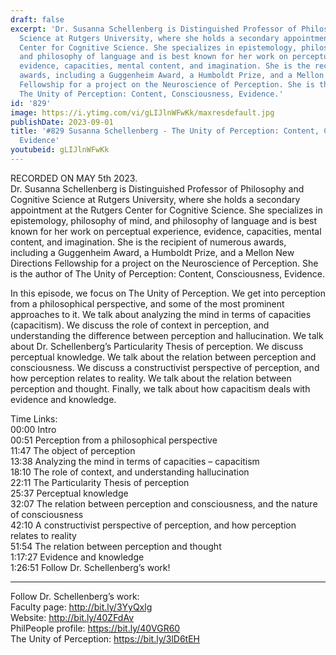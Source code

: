```yaml
---
draft: false
excerpt: 'Dr. Susanna Schellenberg is Distinguished Professor of Philosophy and Cognitive
  Science at Rutgers University, where she holds a secondary appointment at the Rutgers
  Center for Cognitive Science. She specializes in epistemology, philosophy of mind,
  and philosophy of language and is best known for her work on perceptual experience,
  evidence, capacities, mental content, and imagination. She is the recipient of numerous
  awards, including a Guggenheim Award, a Humboldt Prize, and a Mellon New Directions
  Fellowship for a project on the Neuroscience of Perception. She is the author of
  The Unity of Perception: Content, Consciousness, Evidence.'
id: '829'
image: https://i.ytimg.com/vi/gLIJlnWFwKk/maxresdefault.jpg
publishDate: 2023-09-01
title: '#829 Susanna Schellenberg - The Unity of Perception: Content, Consciousness,
  Evidence'
youtubeid: gLIJlnWFwKk
---
```

RECORDED ON MAY 5th 2023.  
Dr. Susanna Schellenberg is Distinguished Professor of Philosophy and Cognitive Science at Rutgers University, where she holds a secondary appointment at the Rutgers Center for Cognitive Science. She specializes in epistemology, philosophy of mind, and philosophy of language and is best known for her work on perceptual experience, evidence, capacities, mental content, and imagination. She is the recipient of numerous awards, including a Guggenheim Award, a Humboldt Prize, and a Mellon New Directions Fellowship for a project on the Neuroscience of Perception. She is the author of The Unity of Perception: Content, Consciousness, Evidence.

In this episode, we focus on The Unity of Perception. We get into perception from a philosophical perspective, and some of the most prominent approaches to it. We talk about analyzing the mind in terms of capacities (capacitism). We discuss the role of context in perception, and understanding the difference between perception and hallucination. We talk about Dr. Schellenberg’s Particularity Thesis of perception. We discuss perceptual knowledge. We talk about the relation between perception and consciousness. We discuss a constructivist perspective of perception, and how perception relates to reality. We talk about the relation between perception and thought. Finally, we talk about how capacitism deals with evidence and knowledge.

Time Links:  
00:00 Intro  
00:51  Perception from a philosophical perspective  
11:47  The object of perception  
13:38  Analyzing the mind in terms of capacities – capacitism  
18:10  The role of context, and understanding hallucination  
22:11  The Particularity Thesis of perception  
25:37  Perceptual knowledge  
32:07  The relation between perception and consciousness, and the nature of consciousness  
42:10  A constructivist perspective of perception, and how perception relates to reality  
51:54  The relation between perception and thought  
1:17:27  Evidence and knowledge  
1:26:51  Follow Dr. Schellenberg’s work!

---

Follow Dr. Schellenberg’s work:  
Faculty page: http://bit.ly/3YyQxlg  
Website: http://bit.ly/40ZFdAv  
PhilPeople profile: https://bit.ly/40VGR60  
The Unity of Perception: https://bit.ly/3lD6tEH
